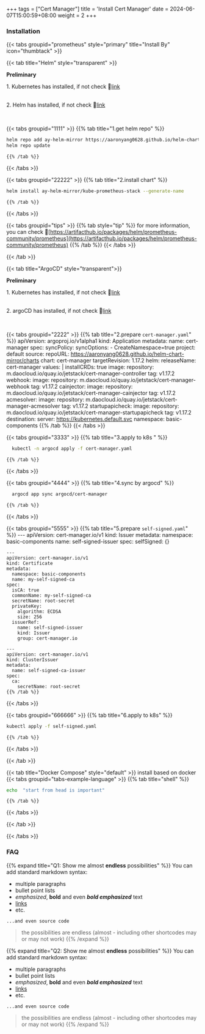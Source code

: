 +++
tags = ["Cert Manager"]
title = 'Install Cert Manager'
date = 2024-06-07T15:00:59+08:00
weight = 2
+++


### Installation

{{< tabs groupid="prometheus" style="primary" title="Install By" icon="thumbtack" >}}

{{< tab title="Helm" style="transparent" >}}
  <p> <b>Preliminary </b></p>
  1. Kubernetes has installed, if not check 🔗<a href="/docs/argo/argo-cd/install_argocd/index.html" target="_blank">link</a> </p></br>
  2. Helm has installed, if not check 🔗<a href="/docs/argo/argo-cd/install_argocd/index.html" target="_blank">link</a> </p></br>

  {{< tabs groupid="1111" >}}
    {{% tab title="1.get helm repo" %}}
  ```bash
  helm repo add ay-helm-mirror https://aaronyang0628.github.io/helm-chart-mirror/charts
  helm repo update
  ```
    {{% /tab %}}
  {{< /tabs >}}

  {{< tabs groupid="22222" >}}
    {{% tab title="2.install chart" %}}
  ```bash
  helm install ay-helm-mirror/kube-prometheus-stack --generate-name
  ```
    {{% /tab %}}
  {{< /tabs >}}

  {{< tabs groupid="tips" >}}
    {{% tab style="tip" %}}
  for more information, you can check 🔗[https://artifacthub.io/packages/helm/prometheus-community/prometheus](https://artifacthub.io/packages/helm/prometheus-community/prometheus)
    {{% /tab %}}
  {{< /tabs >}}

{{< /tab >}}

{{< tab title="ArgoCD" style="transparent">}}
  <p> <b>Preliminary </b></p>
  1. Kubernetes has installed, if not check 🔗<a href="/docs/argo/argo-cd/install_argocd/index.html" target="_blank">link</a> </p></br>
  2. argoCD has installed, if not check 🔗<a href="/docs/argo/argo-cd/install_argocd/index.html" target="_blank">link</a> </p></br>

  {{< tabs groupid="2222" >}}
    {{% tab title="2.prepare `cert-manager.yaml`" %}}
    apiVersion: argoproj.io/v1alpha1
    kind: Application
    metadata:
      name: cert-manager
    spec:
      syncPolicy:
        syncOptions:
        - CreateNamespace=true
      project: default
      source:
        repoURL: https://aaronyang0628.github.io/helm-chart-mirror/charts
        chart: cert-manager
        targetRevision: 1.17.2
        helm:
          releaseName: cert-manager
          values: |
            installCRDs: true
            image:
              repository: m.daocloud.io/quay.io/jetstack/cert-manager-controller
              tag: v1.17.2
            webhook:
              image:
                repository: m.daocloud.io/quay.io/jetstack/cert-manager-webhook
                tag: v1.17.2
            cainjector:
              image:
                repository: m.daocloud.io/quay.io/jetstack/cert-manager-cainjector
                tag: v1.17.2
            acmesolver:
              image:
                repository: m.daocloud.io/quay.io/jetstack/cert-manager-acmesolver
                tag: v1.17.2
            startupapicheck:
              image:
                repository: m.daocloud.io/quay.io/jetstack/cert-manager-startupapicheck
                tag: v1.17.2
      destination:
        server: https://kubernetes.default.svc
        namespace: basic-components
    {{% /tab %}}
  {{< /tabs >}}


  {{< tabs groupid="3333" >}}
    {{% tab title="3.apply to k8s " %}}
  ```bash
    kubectl -n argocd apply -f cert-manager.yaml
  ```
    {{% /tab %}}
  {{< /tabs >}}

  {{< tabs groupid="4444" >}}
    {{% tab title="4.sync by argocd" %}}
  ```bash
    argocd app sync argocd/cert-manager
  ```
    {{% /tab %}}
  {{< /tabs >}}

  {{< tabs groupid="5555" >}}
    {{% tab title="5.prepare `self-signed.yaml`" %}}
    ---
    apiVersion: cert-manager.io/v1
    kind: Issuer
    metadata:
      namespace: basic-components
      name: self-signed-issuer
    spec:
      selfSigned: {}

    ---
    apiVersion: cert-manager.io/v1
    kind: Certificate
    metadata:
      namespace: basic-components
      name: my-self-signed-ca
    spec:
      isCA: true
      commonName: my-self-signed-ca
      secretName: root-secret
      privateKey:
        algorithm: ECDSA
        size: 256
      issuerRef:
        name: self-signed-issuer
        kind: Issuer
        group: cert-manager.io

    ---
    apiVersion: cert-manager.io/v1
    kind: ClusterIssuer
    metadata:
      name: self-signed-ca-issuer
    spec:
      ca:
        secretName: root-secret
    {{% /tab %}}
  {{< /tabs >}}

  {{< tabs groupid="666666" >}}
    {{% tab title="6.apply to k8s" %}}
  ```bash
  kubectl apply -f self-signed.yaml
  ```
    {{% /tab %}}
    
  {{< /tabs >}}



{{< /tab >}}


{{< tab title="Docker Compose" style="default" >}}
  install based on docker
  {{< tabs groupid="tabs-example-language" >}}
    {{% tab title="shell" %}}
  ```bash
  echo  "start from head is important"
  ```
    {{% /tab %}}
  {{< /tabs >}}

{{< /tab >}}

{{< /tabs >}}



### FAQ

{{% expand title="Q1: Show me almost **endless** possibilities" %}}
You can add standard markdown syntax:

- multiple paragraphs
- bullet point lists
- _emphasized_, **bold** and even **_bold emphasized_** text
- [links](https://example.com)
- etc.

```plaintext
...and even source code
```

> the possibilities are endless (almost - including other shortcodes may or may not work)
{{% /expand %}}


{{% expand title="Q2: Show me almost **endless** possibilities" %}}
You can add standard markdown syntax:

- multiple paragraphs
- bullet point lists
- _emphasized_, **bold** and even **_bold emphasized_** text
- [links](https://example.com)
- etc.

```plaintext
...and even source code
```

> the possibilities are endless (almost - including other shortcodes may or may not work)
{{% /expand %}}